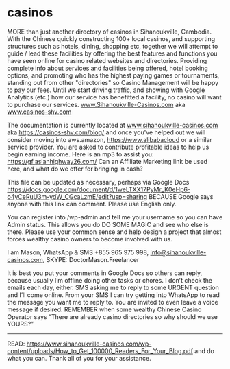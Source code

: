 # casinos
MORE than just another directory of casinos in Sihanoukville, Cambodia. With the Chinese quickly constructing 100+ local casinos, and supporting structures such as hotels, dining, shopping etc, together we will attempt to guide / lead these facilities by offering the best features and functions you have seen online for casino related websites and directories. Providing complete info about services and facilities being offered, hotel booking options, and promoting who has the highest paying games or tournaments, standing out from other "directories" so Casino Management will be happy to pay our fees. Until we start driving traffic, and showing with Google Analytics (etc.) how our service has benefitted a facility, no casino will want to purchase our services. www.Sihanoukville-Casinos.com aka www.casinos-shv.com 

The documentation is currently located at www.sihanoukville-casinos.com aka https://casinos-shv.com/blog/ and once you've helped out we will consider moving into aws.amazon, https://www.alibabacloud or a similar service provider. You are asked to contribute profitable ideas to help us begin earning income. Here is an mp3 to assist you: https://gf.asianhighway26.com/  Can an Affiliate Marketing link be used here, and what do we offer for bringing in cash? 

This file can be updated as necessary, perhaps via Google Docs https://docs.google.com/document/d/1weLTXX17PyMr_K0eHp6-o4yCeRuU3m-ydW_CGcaLzmE/edit?usp=sharing  BECAUSE Google says anyone with this link can comment. Please use English only. 

You can register into /wp-admin and tell me your username so you can have Admin status. This allows you do DO SOME MAGIC and see who else is there. Please use your common sense and help design a project that almost forces wealthy casino owners to become involved with us. 

I am Mason, WhatsApp & SMS +855 965 975 998, info@sihanoukville-casinos.com, SKYPE: DoctorMason.Freelancer

It is best you put your comments in Google Docs so others can reply, because usually I’m offline doing other tasks or chores. I don’t check the emails each day, either. SMS asking me to reply to some URGENT question and I’ll come online. From your SMS I can try getting into WhatsApp to read the message you want me to reply to. You are invited to even leave a voice message if desired. 
REMEMBER when some wealthy Chinese Casino Operator says “There are already casino directories so why should we use YOURS?” 
**************************************************************************************************


READ: https://www.sihanoukville-casinos.com/wp-content/uploads/How_to_Get_100000_Readers_For_Your_Blog.pdf and do what you can. 
Thank all of you for your assistance. 

